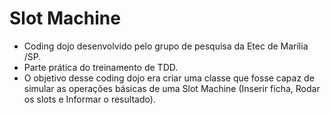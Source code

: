 Slot Machine
============

- Coding dojo desenvolvido pelo grupo de pesquisa da Etec de Marília /SP.
- Parte prática do treinamento de TDD.
- O objetivo desse coding dojo era criar uma classe que fosse capaz de simular as operações básicas de uma Slot Machine (Inserir ficha, Rodar os slots e Informar o resultado).
